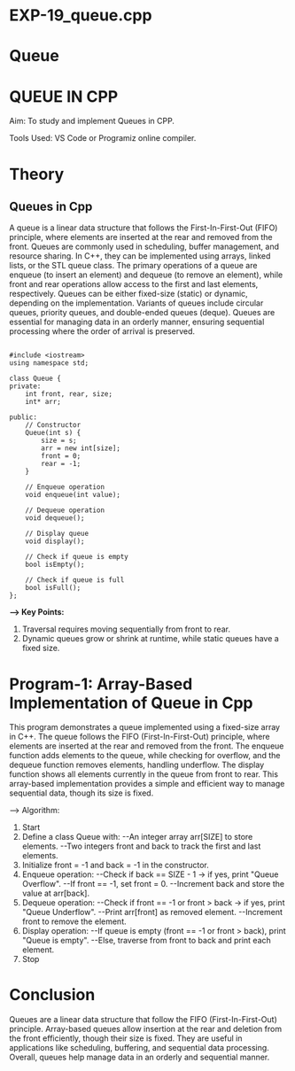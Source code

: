 # EXP-19_queue.cpp
# Queue
# QUEUE IN CPP

Aim: To study and implement Queues in CPP.

Tools Used: VS Code or Programiz online compiler.

# Theory

## Queues in Cpp
A queue is a linear data structure that follows the First-In-First-Out (FIFO) principle, where elements are inserted at the rear and removed from the front. Queues are commonly used in scheduling, buffer management, and resource sharing. In C++, they can be implemented using arrays, linked lists, or the STL queue class. The primary operations of a queue are enqueue (to insert an element) and dequeue (to remove an element), while front and rear operations allow access to the first and last elements, respectively. Queues can be either fixed-size (static) or dynamic, depending on the implementation. Variants of queues include circular queues, priority queues, and double-ended queues (deque). Queues are essential for managing data in an orderly manner, ensuring sequential processing where the order of arrival is preserved.

```

#include <iostream>
using namespace std;

class Queue {
private:
    int front, rear, size;
    int* arr;

public:
    // Constructor
    Queue(int s) {
        size = s;
        arr = new int[size];
        front = 0;
        rear = -1;
    }

    // Enqueue operation
    void enqueue(int value);

    // Dequeue operation
    void dequeue();

    // Display queue
    void display();

    // Check if queue is empty
    bool isEmpty();

    // Check if queue is full
    bool isFull();
};

```

**--> Key Points:**
1. Traversal requires moving sequentially from front to rear.
2. Dynamic queues grow or shrink at runtime, while static queues have a fixed size.

# Program-1: Array-Based Implementation of Queue in Cpp
This program demonstrates a queue implemented using a fixed-size array in C++. The queue follows the FIFO (First-In-First-Out) principle, where elements are inserted at the rear and removed from the front. The enqueue function adds elements to the queue, while checking for overflow, and the dequeue function removes elements, handling underflow. The display function shows all elements currently in the queue from front to rear. This array-based implementation provides a simple and efficient way to manage sequential data, though its size is fixed.

--> Algorithm:

1. Start
2. Define a class Queue with:
  --An integer array arr[SIZE] to store elements.
  --Two integers front and back to track the first and last elements.
3. Initialize front = -1 and back = -1 in the constructor.
4. Enqueue operation:
  --Check if back == SIZE - 1 → if yes, print "Queue Overflow".
  --If front == -1, set front = 0.
  --Increment back and store the value at arr[back].
5. Dequeue operation:
  --Check if front == -1 or front > back → if yes, print "Queue Underflow".
  --Print arr[front] as removed element.
  --Increment front to remove the element.
6. Display operation:
  --If queue is empty (front == -1 or front > back), print "Queue is empty".
  --Else, traverse from front to back and print each element.
7. Stop

# Conclusion
Queues are a linear data structure that follow the FIFO (First-In-First-Out) principle. Array-based queues allow insertion at the rear and deletion from the front efficiently, though their size is fixed. They are useful in applications like scheduling, buffering, and sequential data processing. Overall, queues help manage data in an orderly and sequential manner.
